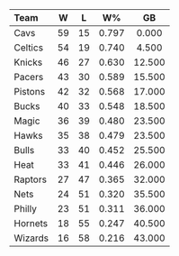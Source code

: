 | Team                             |  W  |  L  |  W%   |   GB   |
|:---------------------------------|:---:|:---:|:-----:|:------:|
| [](/r/clevelandcavs) Cavs        | 59  | 15  | 0.797 | 0.000  |
| [](/r/bostonceltics) Celtics     | 54  | 19  | 0.740 | 4.500  |
| [](/r/nyknicks) Knicks           | 46  | 27  | 0.630 | 12.500 |
| [](/r/pacers) Pacers             | 43  | 30  | 0.589 | 15.500 |
| [](/r/detroitpistons) Pistons    | 42  | 32  | 0.568 | 17.000 |
| [](/r/mkebucks) Bucks            | 40  | 33  | 0.548 | 18.500 |
| [](/r/orlandomagic) Magic        | 36  | 39  | 0.480 | 23.500 |
| [](/r/atlantahawks) Hawks        | 35  | 38  | 0.479 | 23.500 |
| [](/r/chicagobulls) Bulls        | 33  | 40  | 0.452 | 25.500 |
| [](/r/heat) Heat                 | 33  | 41  | 0.446 | 26.000 |
| [](/r/torontoraptors) Raptors    | 27  | 47  | 0.365 | 32.000 |
| [](/r/gonets) Nets               | 24  | 51  | 0.320 | 35.500 |
| [](/r/sixers) Philly             | 23  | 51  | 0.311 | 36.000 |
| [](/r/charlottehornets) Hornets  | 18  | 55  | 0.247 | 40.500 |
| [](/r/washingtonwizards) Wizards | 16  | 58  | 0.216 | 43.000 |